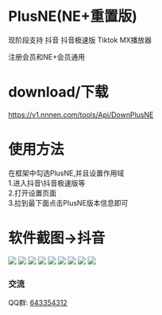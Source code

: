 # PlusNE(NE+重置版)
现阶段支持 抖音 抖音极速版 Tiktok MX播放器

注册会员和NE+会员通用

# download/下载
https://v1.nnnen.com/tools/Api/DownPlusNE

# 使用方法

在框架中勾选PlusNE,并且设置作用域
<br>
1.进入抖音\抖音极速版等
<br>
2.打开设置页面
<br>
3.拉到最下面点击PlusNE版本信息即可

# 软件截图->抖音
![](https://img.nnnen.com/EBF0ED0D339FC869596CCB94C3B92B28.jpg)
![](https://img.nnnen.com/D85C8486DB5A7566A3BB9C8AA6FC8C0A.jpg)
![](https://img.nnnen.com/7413477CE1496CB865E7C3C056472D22.jpg)
![](https://img.nnnen.com/37905B453FADB06ABD0711C69D5CEBFD.jpg)
![](https://img.nnnen.com/9950B6BA4FFB530247C40D79C1EBA406.jpg)
![](https://img.nnnen.com/5946CA85D8BF260234C73F88FDC6E08E.jpg)
![](https://img.nnnen.com/16BBCE8CF9BC0C85096CC2B723904730.jpg)
![](https://img.nnnen.com/9B0C76486968900B91A6BA3DB8DF6A4B.jpg)
![](https://img.nnnen.com/6E78A6F18A7E8D31109219BC6F925627.jpg)




### 交流
QQ群: [643354312](https://qm.qq.com/cgi-bin/qm/qr?k=gFJjbdjUQxC9rBGFdjZi7UKn9Jpyg0Rp&jump_from=webapi)
